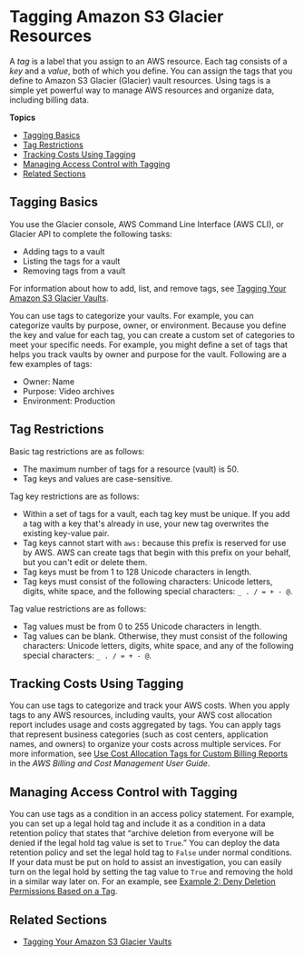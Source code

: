 # Tagging Amazon S3 Glacier Resources<a name="tagging"></a>

A *tag* is a label that you assign to an AWS resource\. Each tag consists of a *key* and a *value*, both of which you define\. You can assign the tags that you define to Amazon S3 Glacier \(Glacier\) vault resources\. Using tags is a simple yet powerful way to manage AWS resources and organize data, including billing data\. 

**Topics**
+ [Tagging Basics](#tagging-basics)
+ [Tag Restrictions](#tagging-restrictions)
+ [Tracking Costs Using Tagging](#tagging-billing)
+ [Managing Access Control with Tagging](#tagging-access-control)
+ [Related Sections](#related-sections-tagging)

## Tagging Basics<a name="tagging-basics"></a>

You use the Glacier console, AWS Command Line Interface \(AWS CLI\), or Glacier API to complete the following tasks:
+ Adding tags to a vault
+ Listing the tags for a vault
+ Removing tags from a vault

For information about how to add, list, and remove tags, see [Tagging Your Amazon S3 Glacier Vaults](tagging-vaults.md)\.

You can use tags to categorize your vaults\. For example, you can categorize vaults by purpose, owner, or environment\. Because you define the key and value for each tag, you can create a custom set of categories to meet your specific needs\. For example, you might define a set of tags that helps you track vaults by owner and purpose for the vault\. Following are a few examples of tags:
+ Owner: Name
+ Purpose: Video archives 
+ Environment: Production 

## Tag Restrictions<a name="tagging-restrictions"></a>

Basic tag restrictions are as follows:
+ The maximum number of tags for a resource \(vault\) is 50\.
+ Tag keys and values are case\-sensitive\.

Tag key restrictions are as follows:
+ Within a set of tags for a vault, each tag key must be unique\. If you add a tag with a key that's already in use, your new tag overwrites the existing key\-value pair\. 
+ Tag keys cannot start with `aws:` because this prefix is reserved for use by AWS\. AWS can create tags that begin with this prefix on your behalf, but you can't edit or delete them\.
+ Tag keys must be from 1 to 128 Unicode characters in length\.
+ Tag keys must consist of the following characters: Unicode letters, digits, white space, and the following special characters: `_ . / = + - @`\.

Tag value restrictions are as follows:
+ Tag values must be from 0 to 255 Unicode characters in length\.
+ Tag values can be blank\. Otherwise, they must consist of the following characters: Unicode letters, digits, white space, and any of the following special characters: `_ . / = + - @`\.

## Tracking Costs Using Tagging<a name="tagging-billing"></a>

You can use tags to categorize and track your AWS costs\. When you apply tags to any AWS resources, including vaults, your AWS cost allocation report includes usage and costs aggregated by tags\. You can apply tags that represent business categories \(such as cost centers, application names, and owners\) to organize your costs across multiple services\. For more information, see [Use Cost Allocation Tags for Custom Billing Reports](https://docs.aws.amazon.com/awsaccountbilling/latest/aboutv2/cost-alloc-tags.html) in the *AWS Billing and Cost Management User Guide*\.

## Managing Access Control with Tagging<a name="tagging-access-control"></a>

You can use tags as a condition in an access policy statement\. For example, you can set up a legal hold tag and include it as a condition in a data retention policy that states that “archive deletion from everyone will be denied if the legal hold tag value is set to `True`\.” You can deploy the data retention policy and set the legal hold tag to `False` under normal conditions\. If your data must be put on hold to assist an investigation, you can easily turn on the legal hold by setting the tag value to `True` and removing the hold in a similar way later on\. For an example, see [Example 2: Deny Deletion Permissions Based on a Tag](vault-lock-policy.md#vault-lock-policy-example-legal-hold-tag)\.

## Related Sections<a name="related-sections-tagging"></a>
+ [Tagging Your Amazon S3 Glacier Vaults](tagging-vaults.md)
